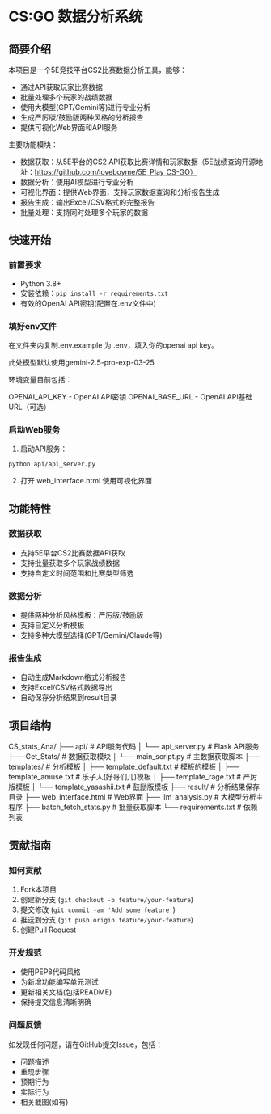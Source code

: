 # CS:GO 数据分析系统

## 简要介绍
本项目是一个5E竞技平台CS2比赛数据分析工具，能够：
- 通过API获取玩家比赛数据
- 批量处理多个玩家的战绩数据
- 使用大模型(GPT/Gemini等)进行专业分析
- 生成严厉版/鼓励版两种风格的分析报告
- 提供可视化Web界面和API服务

主要功能模块：
- 数据获取：从5E平台的CS2 API获取比赛详情和玩家数据（5E战绩查询开源地址：https://github.com/loveboyme/5E_Play_CS-GO）
- 数据分析：使用AI模型进行专业分析
- 可视化界面：提供Web界面，支持玩家数据查询和分析报告生成
- 报告生成：输出Excel/CSV格式的完整报告
- 批量处理：支持同时处理多个玩家的数据

## 快速开始

### 前置要求
- Python 3.8+
- 安装依赖：`pip install -r requirements.txt`
- 有效的OpenAI API密钥(配置在.env文件中)

### 填好env文件
在文件夹内复制.env.example 为 .env，填入你的openai api key。

此处模型默认使用gemini-2.5-pro-exp-03-25

环境变量目前包括：

OPENAI_API_KEY - OpenAI API密钥
OPENAI_BASE_URL - OpenAI API基础URL（可选）

### 启动Web服务
1. 启动API服务：
```bash
python api/api_server.py
```
2. 打开 web_interface.html 使用可视化界面

## 功能特性

### 数据获取
- 支持5E平台CS2比赛数据API获取
- 支持批量获取多个玩家战绩数据
- 支持自定义时间范围和比赛类型筛选

### 数据分析
- 提供两种分析风格模板：严厉版/鼓励版
- 支持自定义分析模板
- 支持多种大模型选择(GPT/Gemini/Claude等)

### 报告生成
- 自动生成Markdown格式分析报告
- 支持Excel/CSV格式数据导出
- 自动保存分析结果到result目录

## 项目结构
CS_stats_Ana/
├── api/                  # API服务代码
│   └── api_server.py     # Flask API服务
├── Get_Stats/            # 数据获取模块
│   └── main_script.py    # 主数据获取脚本
├── templates/            # 分析模板
│   ├── template_default.txt # 模板的模板
│   ├── template_amuse.txt # 乐子人(好哥们儿)模板
│   ├── template_rage.txt # 严厉版模板
│   └── template_yasashii.txt # 鼓励版模板
├── result/               # 分析结果保存目录
├── web_interface.html    # Web界面
├── llm_analysis.py       # 大模型分析主程序
├── batch_fetch_stats.py  # 批量获取脚本
└── requirements.txt      # 依赖列表



## 贡献指南

### 如何贡献
1. Fork本项目
2. 创建新分支 (`git checkout -b feature/your-feature`)
3. 提交修改 (`git commit -am 'Add some feature'`)
4. 推送到分支 (`git push origin feature/your-feature`)
5. 创建Pull Request

### 开发规范
- 使用PEP8代码风格
- 为新增功能编写单元测试
- 更新相关文档(包括README)
- 保持提交信息清晰明确

### 问题反馈
如发现任何问题，请在GitHub提交Issue，包括：
- 问题描述
- 重现步骤
- 预期行为
- 实际行为
- 相关截图(如有)


